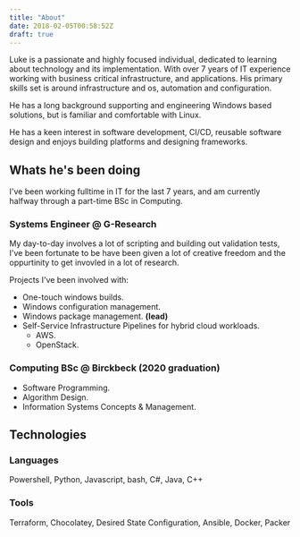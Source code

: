 ```yaml
---
title: "About"
date: 2018-02-05T00:58:52Z
draft: true
---
```



Luke is a passionate and highly focused individual, dedicated to learning about technology and its implementation. With over 7 years of IT experience working with business critical infrastructure, and applications. His primary skills set is around infrastructure and os, automation and configuration. 

He has a long background supporting and engineering Windows based solutions, but is familiar and comfortable with Linux.

He has a keen interest in software development, CI/CD, reusable software design and enjoys building platforms and designing frameworks. 

## Whats he's been doing
I've been working fulltime in IT for the last 7 years, and am currently halfway through a part-time BSc in Computing.



### Systems Engineer @ G-Research
My day-to-day involves a lot of scripting and building out validation tests, I've been fortunate to be have been given a lot of creative freedom and the oppurtinity to get invovled in a lot of research.


Projects I've been involved with:

- One-touch windows builds.
- Windows configuration management.
- Windows package management. **(lead)**
- Self-Service Infrastructure Pipelines for hybrid cloud workloads.
    - AWS.
    - OpenStack.

### Computing BSc @ Birckbeck (2020 graduation)

- Software Programming.
- Algorithm Design.
- Information Systems Concepts & Management.

## Technologies

### Languages 

Powershell, Python, Javascript, bash, C#, Java, C++ 

### Tools 
Terraform, Chocolatey, Desired State Configuration, Ansible, Docker, Packer
